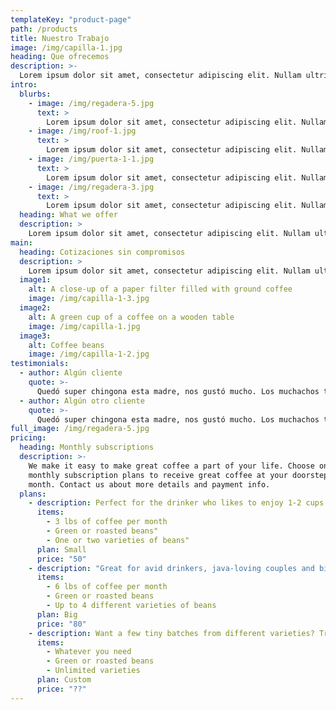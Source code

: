 ```yaml
---
templateKey: "product-page"
path: /products
title: Nuestro Trabajo
image: /img/capilla-1.jpg
heading: Que ofrecemos
description: >-
  Lorem ipsum dolor sit amet, consectetur adipiscing elit. Nullam ultricies urna id nulla sagittis scelerisque. Curabitur hendrerit purus id enim semper, eget ultrices nisl sagittis. Vestibulum varius sed augue eu rhoncus. Donec luctus sagittis venenatis. Vestibulum vestibulum imperdiet mi, eu gravida ligula aliquet at. Donec at felis sed purus gravida scelerisque eu eu justo.
intro:
  blurbs:
    - image: /img/regadera-5.jpg
      text: >
        Lorem ipsum dolor sit amet, consectetur adipiscing elit. Nullam ultricies urna id nulla sagittis scelerisque. Curabitur hendrerit purus id enim semper, eget ultrices nisl sagittis. Vestibulum varius sed augue eu rhoncus.
    - image: /img/roof-1.jpg
      text: >
        Lorem ipsum dolor sit amet, consectetur adipiscing elit. Nullam ultricies urna id nulla sagittis scelerisque. Curabitur hendrerit purus id enim semper, eget ultrices nisl sagittis. Vestibulum varius sed augue eu rhoncus.
    - image: /img/puerta-1-1.jpg
      text: >
        Lorem ipsum dolor sit amet, consectetur adipiscing elit. Nullam ultricies urna id nulla sagittis scelerisque. Curabitur hendrerit purus id enim semper, eget ultrices nisl sagittis. Vestibulum varius sed augue eu rhoncus. Donec luctus sagittis venenatis. Vestibulum vestibulum imperdiet mi, eu gravida ligula aliquet at. Donec at felis sed purus gravida scelerisque eu eu justo.
    - image: /img/regadera-3.jpg
      text: >
        Lorem ipsum dolor sit amet, consectetur adipiscing elit. Nullam ultricies urna id nulla sagittis scelerisque. Curabitur hendrerit purus id enim semper, eget ultrices nisl sagittis. Vestibulum varius sed augue eu rhoncus. Donec luctus sagittis venenatis. Vestibulum vestibulum imperdiet mi, eu gravida ligula aliquet at. Donec at felis sed purus gravida scelerisque eu eu justo.
  heading: What we offer
  description: >
    Lorem ipsum dolor sit amet, consectetur adipiscing elit. Nullam ultricies urna id nulla sagittis scelerisque. Curabitur hendrerit purus id enim semper, eget ultrices nisl sagittis. Vestibulum varius sed augue eu rhoncus. Donec luctus sagittis venenatis. Vestibulum vestibulum imperdiet mi, eu gravida ligula aliquet at. Donec at felis sed purus gravida scelerisque eu eu justo.
main:
  heading: Cotizaciones sin compromisos
  description: >
    Lorem ipsum dolor sit amet, consectetur adipiscing elit. Nullam ultricies urna id nulla sagittis scelerisque. Curabitur hendrerit purus id enim semper, eget ultrices nisl sagittis. Vestibulum varius sed augue eu rhoncus. Donec luctus sagittis venenatis. Vestibulum vestibulum imperdiet mi, eu gravida ligula aliquet at. Donec at felis sed purus gravida scelerisque eu eu justo.
  image1:
    alt: A close-up of a paper filter filled with ground coffee
    image: /img/capilla-1-3.jpg
  image2:
    alt: A green cup of a coffee on a wooden table
    image: /img/capilla-1.jpg
  image3:
    alt: Coffee beans
    image: /img/capilla-1-2.jpg
testimonials:
  - author: Algún cliente
    quote: >-
      Quedó super chingona esta madre, nos gustó mucho. Los muchachos trabajan muy bien.
  - author: Algún otro cliente
    quote: >-
      Quedó super chingona esta madre, nos gustó mucho. Los muchachos trabajan muy bien.
full_image: /img/regadera-5.jpg
pricing:
  heading: Monthly subscriptions
  description: >-
    We make it easy to make great coffee a part of your life. Choose one of our
    monthly subscription plans to receive great coffee at your doorstep each
    month. Contact us about more details and payment info.
  plans:
    - description: Perfect for the drinker who likes to enjoy 1-2 cups per day.
      items:
        - 3 lbs of coffee per month
        - Green or roasted beans"
        - One or two varieties of beans"
      plan: Small
      price: "50"
    - description: "Great for avid drinkers, java-loving couples and bigger crowds"
      items:
        - 6 lbs of coffee per month
        - Green or roasted beans
        - Up to 4 different varieties of beans
      plan: Big
      price: "80"
    - description: Want a few tiny batches from different varieties? Try our custom plan
      items:
        - Whatever you need
        - Green or roasted beans
        - Unlimited varieties
      plan: Custom
      price: "??"
---
```

